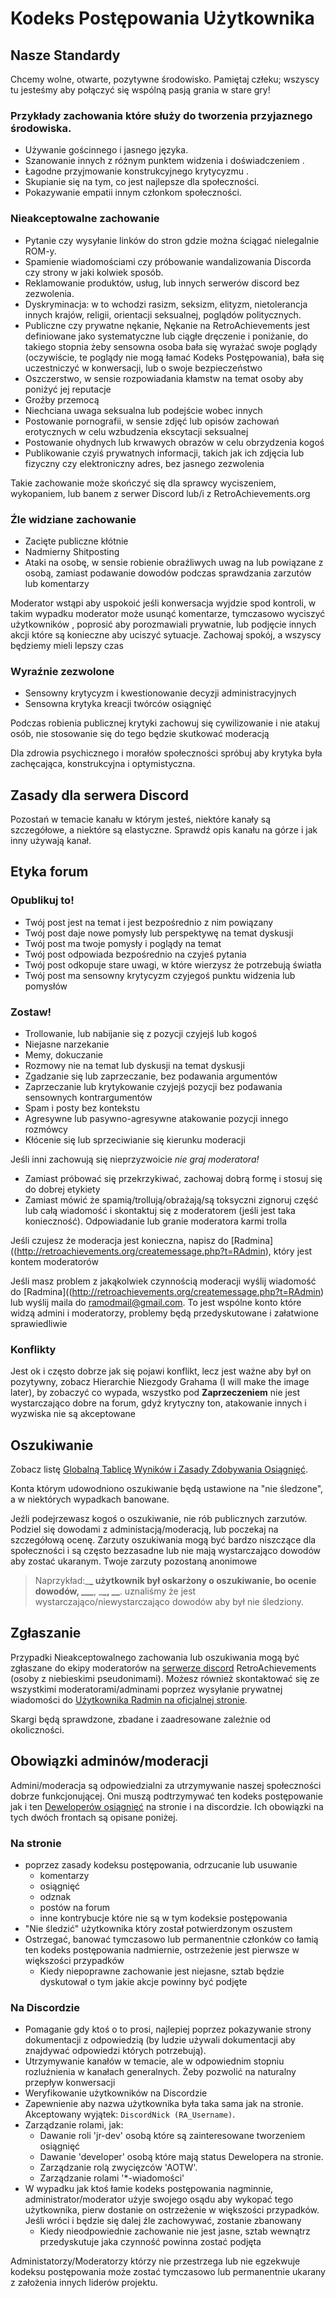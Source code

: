 # Kodeks Postępowania Użytkownika

## Nasze Standardy

Chcemy wolne, otwarte, pozytywne środowisko. Pamiętaj człeku; wszyscy tu jesteśmy aby połączyć się wspólną pasją grania w stare gry!

### Przykłady zachowania które służy do tworzenia przyjaznego środowiska.

- Używanie gościnnego i jasnego języka.
- Szanowanie innych z różnym punktem widzenia i doświadczeniem .
- Łagodne przyjmowanie konstrukcyjnego krytycyzmu .
- Skupianie się na tym, co jest najlepsze dla społeczności.
- Pokazywanie empatii innym członkom społeczności.

### Nieakceptowalne zachowanie

- Pytanie czy wysyłanie linków do stron gdzie można ściągać nielegalnie ROM-y.
- Spamienie wiadomościami czy próbowanie wandalizowania Discorda czy strony w jaki kolwiek sposób.
- Reklamowanie produktów, usług, lub innych serwerów discord bez zezwolenia.
- Dyskryminacja: w to wchodzi rasizm, seksizm, elityzm, nietolerancja innych krajów, religii, orientacji seksualnej, poglądów politycznych.
- Publiczne czy prywatne nękanie, Nękanie na RetroAchievements jest definiowane jako systematyczne lub ciągłe dręczenie i poniżanie, do takiego stopnia żeby sensowna osoba bała się wyrażać swoje poglądy (oczywiście, te poglądy nie mogą łamać Kodeks Postępowania), bała się uczestniczyć w konwersacji, lub o swoje bezpieczeństwo
- Oszczerstwo, w sensie rozpowiadania kłamstw na temat osoby aby poniżyć jej reputacje
- Groźby przemocą
- Niechciana uwaga seksualna lub podejście wobec innych
- Postowanie pornografii, w sensie zdjęć lub opisów zachowań erotycznych w celu wzbudzenia ekscytacji seksualnej
- Postowanie ohydnych lub krwawych obrazów w celu obrzydzenia kogoś
- Publikowanie czyiś prywatnych informacji, takich jak ich zdjęcia lub fizyczny czy elektroniczny adres, bez jasnego zezwolenia

Takie zachowanie może skończyć się dla sprawcy wyciszeniem, wykopaniem, lub banem z serwer Discord lub/i z RetroAchievements.org

### Źle widziane zachowanie

- Zacięte publiczne kłótnie
- Nadmierny Shitposting
- Ataki na osobę, w sensie robienie obraźliwych uwag na lub powiązane z osobą, zamiast podawanie dowodów podczas sprawdzania zarzutów lub komentarzy

Moderator wstąpi aby uspokoić jeśli konwersacja wyjdzie spod kontroli, w takim wypadku moderator może usunąć komentarze, tymczasowo wyciszyć użytkowników , poprosić aby porozmawiali prywatnie, lub podjęcie innych akcji które są konieczne aby uciszyć sytuacje. Zachowaj spokój, a wszyscy będziemy mieli lepszy czas

### Wyraźnie zezwolone

- Sensowny krytycyzm i kwestionowanie decyzji administracyjnych
- Sensowna krytyka kreacji twórców osiągnięć

Podczas robienia publicznej krytyki zachowuj się cywilizowanie i nie atakuj osób, nie stosowanie się do tego będzie skutkować moderacją

Dla zdrowia psychicznego i morałów społeczności spróbuj aby krytyka była zachęcająca, konstrukcyjna i optymistyczna.

## Zasady dla serwera Discord

Pozostań w temacie kanału w którym jesteś, niektóre kanały są szczegółowe, a niektóre są elastyczne. Sprawdź opis kanału na górze i jak inny używają kanał.

## Etyka forum

### Opublikuj to!

- Twój post jest na temat i jest bezpośrednio z nim powiązany
- Twój post daje nowe pomysły lub perspektywę na temat dyskusji
- Twój post ma twoje pomysły i poglądy na temat
- Twój post odpowiada bezpośrednio na czyjeś pytania
- Twój post odkopuje stare uwagi, w które wierzysz że potrzebują światła
- Twój post ma sensowny krytycyzm czyjegoś punktu widzenia lub pomysłów

### Zostaw!

- Trollowanie, lub nabijanie się z pozycji czyjejś lub kogoś
- Niejasne narzekanie
- Memy, dokuczanie
- Rozmowy nie na temat lub dyskusji na temat dyskusji
- Zgadzanie się lub zaprzeczanie, bez podawania argumentów
- Zaprzeczanie lub krytykowanie czyjejś pozycji bez podawania sensownych kontrargumentów
- Spam i posty bez kontekstu
- Agresywne lub pasywno-agresywne atakowanie pozycji innego rozmówcy
- Kłócenie się lub sprzeciwianie się kierunku moderacji

Jeśli inni zachowują się nieprzyzwoicie _nie graj moderatora!_

- Zamiast próbować się przekrzykiwać, zachowaj dobrą formę i stosuj się do dobrej etykiety
- Zamiast mówić że spamią/trollują/obrażają/są toksyczni zignoruj część lub całą wiadomość i skontaktuj się z moderatorem (jeśli jest taka konieczność). Odpowiadanie lub granie moderatora karmi trolla

Jeśli czujesz że moderacja jest konieczna, napisz do [Radmina]((http://retroachievements.org/createmessage.php?t=RAdmin), który jest kontem moderatorów

Jeśli masz problem z jakąkolwiek czynnością moderacji wyślij wiadomość do [Radmina]((http://retroachievements.org/createmessage.php?t=RAdmin) lub wyślij maila do ramodmail@gmail.com. To jest wspólne konto które widzą admini i moderatorzy, problemy będą przedyskutowane i załatwione sprawiedliwie

### Konflikty

Jest ok i często dobrze jak się pojawi konflikt, lecz jest ważne aby był on pozytywny, zobacz Hierarchie Niezgody Grahama (I will make the image later), by zobaczyć co wypada, wszystko pod **Zaprzeczeniem** nie jest wystarczająco dobre na forum, gdyż krytyczny ton, atakowanie innych i wyzwiska nie są akceptowane

## Oszukiwanie

Zobacz listę [Globalną Tablicę Wyników i Zasady Zdobywania Osiągnięć]().

Konta którym udowodniono oszukiwanie będą ustawione na "nie śledzone", a w niektórych wypadkach banowane.

Jeźli podejrzewasz kogoś o oszukiwanie, nie rób publicznych zarzutów. Podziel się dowodami z administacją/moderacją, lub poczekaj na szczegółową ocenę. Zarzuty oszukiwania mogą być bardzo niszczące dla społeczności i są często bezzasadne lub nie mają wystarczająco dowodów aby zostać ukaranym. Twoje zarzuty pozostaną anonimowe

> Naprzykład:\_**\_ użytkownik był oskarżony o oszukiwanie, bo ocenie dowodów, \_\_\_**, \_**\_, \_\_**. uznaliśmy że jest wystarczająco/niewystarczająco dowodów aby był nie śledziony.

## Zgłaszanie

Przypadki Nieakceptowalnego zachowania lub oszukiwania mogą być zgłaszane do ekipy moderatorów na [serwerze discord](https://discord.gg/dq2E4hE) RetroAchievements (osoby z niebieskimi pseudonimami). Możesz również skontaktować się ze wszystkimi moderatorami/adminami poprzez wysyłanie prywatnej wiadomości do [Użytkownika Radmin na oficjalnej stronie](https://retroachievements.org/user/RAdmin).

Skargi będą sprawdzone, zbadane i zaadresowane zależnie od okoliczności.

## Obowiązki adminów/moderacji

Admini/moderacja są odpowiedzialni za utrzymywanie naszej społeczności dobrze funkcjonującej. Oni muszą podtrzymywać ten kodeks postępowanie jak i ten [Deweloperów osiągnięć]() na stronie i na discordzie. Ich obowiązki na tych dwóch frontach są opisane poniżej.

### Na stronie

- poprzez zasady kodeksu postępowania, odrzucanie lub usuwanie
  - komentarzy
  - osiągnięć
  - odznak
  - postów na forum
  - inne kontrybucje które nie są w tym kodeksie postępowania
- "Nie śledzić" użytkownika który został potwierdzonym oszustem
- Ostrzegać, banować tymczasowo lub permanentnie członków co łamią ten kodeks postępowania nadmiernie, ostrzeżenie jest pierwsze w większości przypadków
  - Kiedy niepoprawne zachowanie jest niejasne, sztab będzie dyskutował o tym jakie akcje powinny być podjęte

### Na Discordzie

- Pomaganie gdy ktoś o to prosi, najlepiej poprzez pokazywanie strony dokumentacji z odpowiedzią (by ludzie używali dokumentacji aby znajdywać odpowiedzi których potrzebują).
- Utrzymywanie kanałów w temacie, ale w odpowiednim stopniu rozluźnienia w kanałach generalnych. Żeby pozwolić na naturalny przepływ konwersacji
- Weryfikowanie użytkowników na Discordzie
- Zapewnienie aby nazwa użytkownika była taka sama jak na stronie. Akceptowany wyjątek: `DiscordNick (RA_Username)`.
- Zarządzanie rolami, jak:
  - Dawanie roli 'jr-dev' osobą które są zainteresowane tworzeniem osiągnięć
  - Dawanie 'developer' osobą które mają status Dewelopera na stronie.
  - Zarządzanie rolą zwycięzców 'AOTW'.
  - Zarządzanie rolami '\*-wiadomości'
- W wypadku jak ktoś łamie kodeks postępowania nagminnie, administrator/moderator użyje swojego osądu aby wykopać tego użytkownika, pierw dostanie on ostrzeżenie w większości przypadków. Jeśli wróci i będzie się dalej źle zachowywać, zostanie zbanowany
  - Kiedy nieodpowiednie zachowanie nie jest jasne, sztab wewnątrz przedyskutuje jaka czynność powinna zostać podjęta

Administatorzy/Moderatorzy którzy nie przestrzega lub nie egzekwuje kodeksu postępowania może zostać tymczasowo lub permanentnie ukarany z założenia innych liderów projektu.
